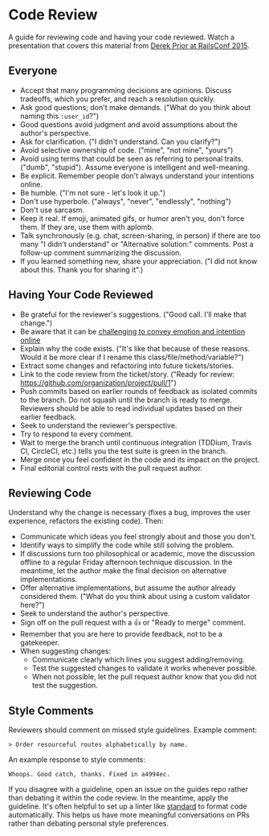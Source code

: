 # Code Review

A guide for reviewing code and having your code reviewed. Watch a presentation
that covers this material from [Derek Prior at RailsConf
2015](https://www.youtube.com/watch?v=PJjmw9TRB7s).

## Everyone

- Accept that many programming decisions are opinions. Discuss tradeoffs, which
  you prefer, and reach a resolution quickly.
- Ask good questions; don't make demands. ("What do you think about naming this
  `:user_id`?")
- Good questions avoid judgment and avoid assumptions about the author's
  perspective.
- Ask for clarification. ("I didn't understand. Can you clarify?")
- Avoid selective ownership of code. ("mine", "not mine", "yours")
- Avoid using terms that could be seen as referring to personal traits. ("dumb",
  "stupid"). Assume everyone is intelligent and well-meaning.
- Be explicit. Remember people don't always understand your intentions online.
- Be humble. ("I'm not sure - let's look it up.")
- Don't use hyperbole. ("always", "never", "endlessly", "nothing")
- Don't use sarcasm.
- Keep it real. If emoji, animated gifs, or humor aren't you, don't force them.
  If they are, use them with aplomb.
- Talk synchronously (e.g. chat, screen-sharing, in person) if there are too
  many "I didn't understand" or "Alternative solution:" comments. Post a
  follow-up comment summarizing the discussion.
- If you learned something new, share your appreciation. 
   ("I did not know about this. Thank you for sharing it".)

## Having Your Code Reviewed

- Be grateful for the reviewer's suggestions. ("Good call. I'll make that
  change.")
- Be aware that it can be [challenging to convey emotion and intention online]
- Explain why the code exists. ("It's like that because of these reasons. Would
  it be more clear if I rename this class/file/method/variable?")
- Extract some changes and refactoring into future tickets/stories.
- Link to the code review from the ticket/story. ("Ready for review:
  https://github.com/organization/project/pull/1")
- Push commits based on earlier rounds of feedback as isolated commits to the
  branch. Do not squash until the branch is ready to merge. Reviewers should be
  able to read individual updates based on their earlier feedback.
- Seek to understand the reviewer's perspective.
- Try to respond to every comment.
- Wait to merge the branch until continuous integration (TDDium, Travis CI,
  CircleCI, etc.) tells you the test suite is green in the branch.
- Merge once you feel confident in the code and its impact on the project.
- Final editorial control rests with the pull request author.

[challenging to convey emotion and intention online]: https://thoughtbot.com/blog/empathy-online

## Reviewing Code

Understand why the change is necessary (fixes a bug, improves the user
experience, refactors the existing code). Then:

- Communicate which ideas you feel strongly about and those you don't.
- Identify ways to simplify the code while still solving the problem.
- If discussions turn too philosophical or academic, move the discussion offline
  to a regular Friday afternoon technique discussion. In the meantime, let the
  author make the final decision on alternative implementations.
- Offer alternative implementations, but assume the author already considered
  them. ("What do you think about using a custom validator here?")
- Seek to understand the author's perspective.
- Sign off on the pull request with a 👍 or "Ready to merge" comment.
- Remember that you are here to provide feedback, not to be a gatekeeper.
- When suggesting changes:
  - Communicate clearly which lines you suggest adding/removing.
  - Test the suggested changes to validate it works whenever possible.
  - When not possible, let the pull request author know that you did not test the suggestion.

## Style Comments

Reviewers should comment on missed style guidelines. Example comment:

    > Order resourceful routes alphabetically by name.

An example response to style comments:

    Whoops. Good catch, thanks. Fixed in a4994ec.

If you disagree with a guideline, open an issue on the guides repo rather than
debating it within the code review. In the meantime, apply the guideline.
It's often helpful to set up a linter like [standard] to format code automatically.
This helps us have more meaningful conversations on PRs rather than debating
personal style preferences.

[standard]: https://github.com/testdouble/standard
